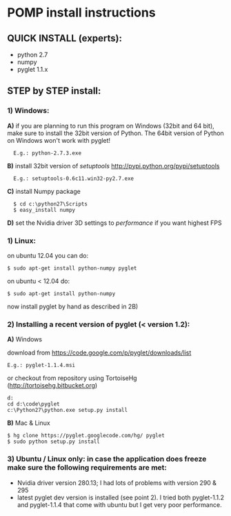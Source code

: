 # POMP install instructions #
## QUICK INSTALL (experts): ##
  - python 2.7
  - numpy
  - pyglet 1.1.x

## STEP by STEP install: ##

### 1) Windows: ###

   **A)** if you are planning to run this program on Windows (32bit and 64 bit), make sure to install the 32bit version of Python. The 64bit version of Python on Windows won't work with pyglet! 
   
      E.g.: python-2.7.3.exe

   **B)** install 32bit version of *setuptools* http://pypi.python.org/pypi/setuptools  
   
      E.g.: setuptools-0.6c11.win32-py2.7.exe

   **C)** install Numpy package  
   
      $ cd c:\python27\Scripts   
      $ easy_install numpy

   **D)** set the Nvidia driver 3D settings to *performance* if you want highest FPS

### 1) Linux: ###
  on ubuntu 12.04 you can do:  
  
    $ sudo apt-get install python-numpy pyglet

  on ubuntu < 12.04 do:  
  
    $ sudo apt-get install python-numpy
    
  now install pyglet by hand as described in 2B)

### 2) Installing a recent version of pyglet (< version 1.2): ###

 **A)** Windows

 download from https://code.google.com/p/pyglet/downloads/list 
 
    E.g.: pyglet-1.1.4.msi 
 
 or checkout from repository using TortoiseHg (http://tortoisehg.bitbucket.org)
 
    d:
    cd d:\code\pyglet
    c:\Python27\python.exe setup.py install

 **B)** Mac & Linux
 
    $ hg clone https://pyglet.googlecode.com/hg/ pyglet  
    $ sudo python setup.py install 


### 3) Ubuntu / Linux only: in case the application does freeze make sure the following requirements are met: ###
   - Nvidia driver version 280.13; I had lots of problems with version 290 & 295
   - latest pyglet dev version is installed (see point 2). I tried both pyglet-1.1.2 and pyglet-1.1.4 that come with ubuntu but I get very poor performance.
